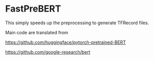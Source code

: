 # FastPreBERT

This simply speeds up the preprocessing to generate TFRecord files.

Main code are translated from 

https://github.com/huggingface/pytorch-pretrained-BERT

https://github.com/google-research/bert